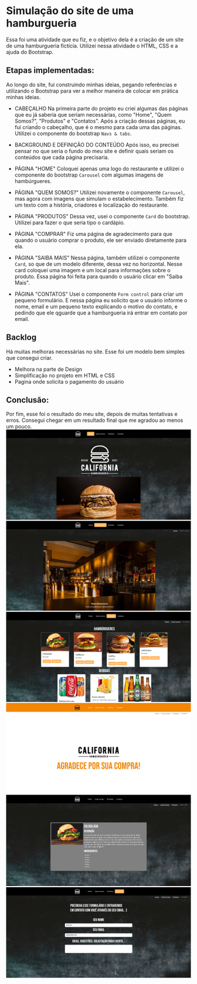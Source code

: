 # Simulação do site de uma hamburgueria
Essa foi uma atividade que eu fiz, e o objetivo dela é a criação de um site de uma hamburgueria fictícia. Utilizei nessa atividade o HTML, CSS e a ajuda do Bootstrap.
## Etapas implementadas:
Ao longo do site, fui construindo minhas ideias, pegando referências e utilizando o Bootstrap para ver a melhor maneira de colocar em prática minhas ideias.
- CABEÇALHO
Na primeira parte do projeto eu criei algumas das páginas que eu já saberia que seriam necessárias, como "Home", "Quem Somos?", "Produtos" e "Contatos". Após a criação dessas páginas, eu fui criando o cabeçalho, que é o mesmo para cada uma das páginas. Utilizei o componente do bootstrap `Navs & tabs`.
- BACKGROUND E DEFINIÇÃO DO CONTEÚDO
Após isso, eu precisei pensar no que seria o fundo do meu site e definir quais seriam os conteúdos que cada página precisaria.

- PÁGINA "HOME"
Coloquei apenas uma logo do restaurante e utilizei o componente do bootstrap `Carousel` com algumas imagens de hambúrgueres.
- PÁGINA "QUEM SOMOS?"
Utilizei novamente o componente `Carousel`, mas agora com imagens que simulam o estabelecimento. Também fiz um texto com a história, criadores e localização do restaurante.
- PÁGINA "PRODUTOS"
Dessa vez, usei o componente `Card` do bootstrap. Utilizei para fazer o que seria tipo o cardápio.
- PÁGINA "COMPRAR"
Fiz uma página de agradecimento para que quando o usuário comprar o produto, ele ser enviado diretamente para ela.
- PÁGINA "SAIBA MAIS"
Nessa página, também utilizei o componente `Card`, so que de um modelo diferente, dessa vez no horizontal.
Nesse card coloquei uma imagem e um local para informações sobre o produto. Essa página foi feita para quando o usuário clicar em "Saiba Mais".
- PÁGINA "CONTATOS"
Usei o componente `Form control` para criar um pequeno formulário. E nessa página eu solicito que o usuário informe o nome, email e um pequeno texto explicando o motivo do contato, e pedindo que ele qguarde que a hamburgueria irá entrar em contato por email.

## Backlog
Há muitas melhoras necessárias no site. Esse foi um modelo bem simples que consegui criar.
- Melhora na parte de Design
- Simplificação no projeto em HTML e CSS
- Pagina onde solicita o pagamento do usuário

## Conclusão:
Por fim, esse foi o resultado do meu site, depois de muitas tentativas e erros. Consegui chegar em um resultado final que me agradou ao menos um pouco.
<img src="prints_site/home.png" alt="página home">
<img src="prints_site/quemsomos.png" alt="página quem somos">
<img src="prints_site/produtos.png" alt="página produtos">
<img src="prints_site/compra.png" alt="página compra">
<img src="prints_site/saibamais.png" alt="página saiba mais">
<img src="prints_site/contatos.png" alt="página saiba mais">